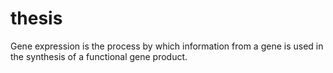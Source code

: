 thesis
======

Gene expression is the process by which information from a gene is used in the synthesis of a functional gene product.

